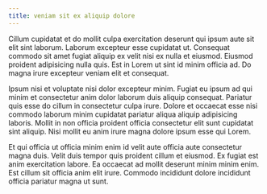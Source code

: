 ```yaml
---
title: veniam sit ex aliquip dolore
---
```


Cillum cupidatat et do mollit culpa exercitation deserunt qui ipsum aute sit elit sint laborum. Laborum excepteur esse cupidatat ut. Consequat commodo sit amet fugiat aliquip ex velit nisi ex nulla et eiusmod. Eiusmod proident adipisicing nulla quis. Est in Lorem ut sint id minim officia ad. Do magna irure excepteur veniam elit et consequat.

Ipsum nisi et voluptate nisi dolor excepteur minim. Fugiat eu ipsum ad qui minim et consectetur anim dolor laborum duis aliquip consequat. Pariatur quis esse do cillum in consectetur culpa irure. Dolore et occaecat esse nisi commodo laborum minim cupidatat pariatur aliqua aliquip adipisicing laboris. Mollit in non officia proident officia consectetur elit sunt cupidatat sint aliquip. Nisi mollit eu anim irure magna dolore ipsum esse qui Lorem.

Et qui officia ut officia minim enim id velit aute officia aute consectetur magna duis. Velit duis tempor quis proident cillum et eiusmod. Ex fugiat est anim exercitation labore. Ea occaecat ad mollit deserunt minim minim enim. Est cillum sit officia anim elit irure. Commodo incididunt dolore incididunt officia pariatur magna ut sunt.